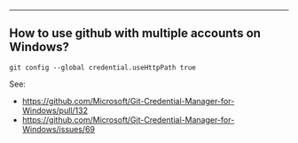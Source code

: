 ---

## How to use github with multiple accounts on Windows?

`git config --global credential.useHttpPath true`

See:
- https://github.com/Microsoft/Git-Credential-Manager-for-Windows/pull/132
- https://github.com/Microsoft/Git-Credential-Manager-for-Windows/issues/69
